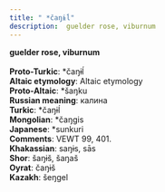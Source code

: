 ```yaml
---
title: " *čaŋɨĺ"
description:  guelder rose, viburnum
---
```

<strong> guelder rose, viburnum</strong><br><br>
<strong>Proto-Turkic</strong>:  *čaŋɨĺ<br>
<strong>Altaic etymology</strong>:  Altaic etymology<br>
<strong> Proto-Altaic</strong>:  *šaŋku<br>
<strong>Russian meaning</strong>:  калина<br>
<strong>Turkic</strong>:  *čaŋɨĺ<br>
<strong>Mongolian</strong>:  *čaŋgis<br>
<strong>Japanese</strong>:  *sunkuri<br>
<strong>Comments</strong>:  VEWT 99, 401.<br>
<strong>Khakassian</strong>:  saŋɨs, sās<br>
<strong>Shor</strong>:  šaŋɨš, šaŋaš<br>
<strong>Oyrat</strong>:  čaŋɨš<br>
<strong>Kazakh</strong>:  šeŋgel<br>


